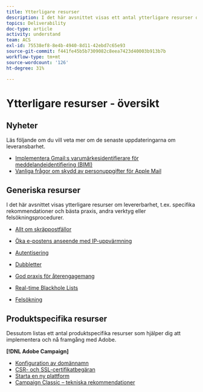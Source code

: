 ```yaml
---
title: Ytterligare resurser
description: I det här avsnittet visas ett antal ytterligare resurser om leveransbarhet.
topics: Deliverability
doc-type: article
activity: understand
team: ACS
exl-id: 75538ef8-8e4b-4940-8d11-42ebd7c65e93
source-git-commit: f441fe45b5b7309082c8eea7423d40003b913b7b
workflow-type: tm+mt
source-wordcount: '126'
ht-degree: 31%

---
```


# Ytterligare resurser - översikt

## Nyheter

Läs följande om du vill veta mer om de senaste uppdateringarna om leveransbarhet.

* [Implementera Gmail:s varumärkesidentifierare för meddelandeidentifiering (BIMI)](../technotes/implement-bimi.md)
* [Vanliga frågor om skydd av personuppgifter för Apple Mail](../technotes/apple-mail-privacy-faq.md)

## Generiska resurser

I det här avsnittet visas ytterligare resurser om levererbarhet, t.ex. specifika rekommendationer och bästa praxis, andra verktyg eller felsökningsprocedurer.

* [Allt om skräppostfällor](../../help/additional-resources/all-about-spam-traps.md)
* [Öka e-postens anseende med IP-uppvärmning](../../help/additional-resources/increase-reputation-with-ip-warming.md)
* [Autentisering](../../help/additional-resources/authentication.md)
* [Dubbletter](../../help/additional-resources/duplicates.md)
* [God praxis för återengagemang](../../help/additional-resources/re-engagement.md)
* [Real-time Blackhole Lists](../../help/additional-resources/blocklist-databases.md)
* [Felsökning](../../help/additional-resources/troubleshooting.md)

   <!--
    [IP Certification](../../help/additional-resources/ip-certification.md)
    [Third-party monitoring tools](../../help/additional-resources/third-party-monitoring-tools.md)-->

## Produktspecifika resurser

Dessutom listas ett antal produktspecifika resurser som hjälper dig att implementera och nå framgång med Adobe.

**[!DNL Adobe Campaign]**

* [Konfiguration av domännamn](../../help/additional-resources/ac-domain-name-setup.md)
* [CSR- och SSL-certifikatbegäran](../../help/additional-resources/ac-ssl-certificate-request.md)
* [Starta en ny plattform](../../help/additional-resources/ac-starting-new-platform.md)
* [Campaign Classic – tekniska rekommendationer](../../help/additional-resources/acc-technical-recommendations.md)
